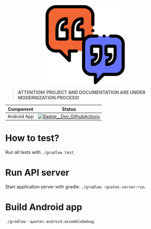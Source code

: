<p align="center">
<img src="assets/logo.svg" width="250" height="250" />
</p>

> **ATTENTION! PROJECT AND DOCUMENTATION ARE UNDER MODERNIZATION PROCESS!**

| Component | Status |
|---|---|
| Android App | [![Badge__Dev_GithubActions]](https://github.com/dector/quotes/actions?workflow=dev) |

# How to test?

Run all tests with `./gradlew test`.

# Run API server

Start application server with gradle: `./gradlew :quotes-server:run`.

# Build Android app

`./gradlew :quotes-android:assembleDebug`.

[Badge__Dev_GithubActions]: https://img.shields.io/github/workflow/status/dector/quotes/dev?style=for-the-badge

